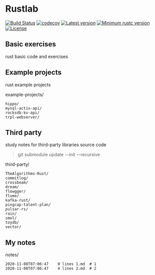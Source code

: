 # Rustlab
[![Build Status](https://github.com/yew1eb/rustlab/workflows/CI/badge.svg)](https://github.com/yew1eb/rustlab/actions)
[![codecov](https://codecov.io/gh/yew1eb/rustlab/branch/master/graph/badge.svg?token=23v35zmfXO)](https://codecov.io/gh/yew1eb/rustlab)
[![Latest version](https://img.shields.io/crates/v/rustlab.svg)](https://crates.io/crates/rustlab)
[![Minimum rustc version](https://img.shields.io/badge/rustc-1.22+-yellow.svg)](https://github.com/yew1eb/rustlab#rust-version-requirements)
[![License](https://img.shields.io/badge/license-MIT-blue.svg)](LICENSE)


## Basic exercises
rust basic code and exercises    

## Example projects
rust example projects   
<!-- example-projects_block_start -->

example-projects/
```
hippo/
mysql-actix-api/
rocksdb-kv-api/
trpl-webserver/
```

<!-- example-projects_block_end -->


## Third party
study notes for third-party libraries source code  

> git submodule update --init --recursive  

<!-- 3rd-party_block_start -->

third-party/
```
TheAlgorithms-Rust/
commitlog/
crossbeam/
dream/
flowgger/
flume/
kafka-rust/
pingcap-talent-plan/
pulsar-rs/
rain/
smol/
toydb/
vector/
```

<!-- 3rd-party_block_end -->

## My notes

<!-- notes_block_start -->

notes/
```
2020-11-08T07:06:47    0 lines 1.md  # 1
2020-11-08T07:06:47    4 lines 2.md  # 2
```
<!-- notes_block_end -->
